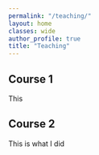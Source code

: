 ```yaml
---
permalink: "/teaching/"
layout: home
classes: wide
author_profile: true
title: "Teaching"
---
```


## Course 1

This

## Course 2

This is what I did
